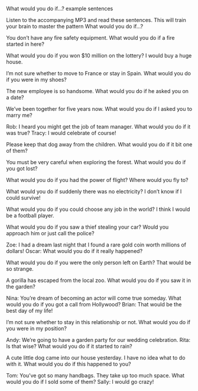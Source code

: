 What would you do if...? example sentences

Listen to the accompanying MP3 and read these sentences. This will train your brain to master the pattern What would you do if...?

You don’t have any fire safety equipment. What would you do if a fire started in here?

What would you do if you won $10 million on the lottery? I would buy a huge house.

I’m not sure whether to move to France or stay in Spain. What would you do if you were in my shoes?

The new employee is so handsome. What would you do if he asked you on a date?

We’ve been together for five years now. What would you do if I asked you to marry me?

Rob: I heard you might get the job of team manager. What would you do if it was true?
Tracy: I would celebrate of course!

Please keep that dog away from the children. What would you do if it bit one of them?

You must be very careful when exploring the forest. What would you do if you got lost?

What would you do if you had the power of flight? Where would you fly to?

What would you do if suddenly there was no electricity? I don’t know if I could survive!

What would you do if you could choose any job in the world? I think I would be a football player.

What would you do if you saw a thief stealing your car? Would you approach him or just call the police?

Zoe: I had a dream last night that I found a rare gold coin worth millions of dollars!
Oscar: What would you do if it really happened?

What would you do if you were the only person left on Earth? That would be so strange.

A gorilla has escaped from the local zoo. What would you do if you saw it in the garden?

Nina: You’re dream of becoming an actor will come true someday. What would you do if you got a call from Hollywood?
Brian: That would be the best day of my life!

I’m not sure whether to stay in this relationship or not. What would you do if you were in my position?

Andy: We’re going to have a garden party for our wedding celebration.
Rita: Is that wise? What would you do if it started to rain?

A cute little dog came into our house yesterday. I have no idea what to do with it. What would you do if this happened to you?

Tom: You’ve got so many handbags. They take up too much space. What would you do if I sold some of them?
Sally: I would go crazy!
